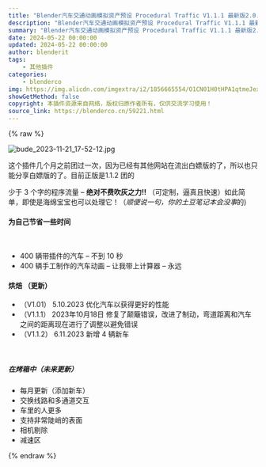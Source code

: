 ```yaml
---
title: "Blender汽车交通动画模拟资产预设 Procedural Traffic V1.1.1 最新版2.0.1"
description: "Blender汽车交通动画模拟资产预设 Procedural Traffic V1.1.1 最新版2.0.1"
summary: "Blender汽车交通动画模拟资产预设 Procedural Traffic V1.1.1 最新版2.0.1"
date: 2024-05-22 00:00:00
updated: 2024-05-22 00:00:00
author: blenderit
tags: 
    - 其他插件
categories:
    - blenderco
img: https://img.alicdn.com/imgextra/i2/1856665554/O1CN01H0tHPA1qtmeJexmIw_!!1856665554.jpg
showGetMethod: false
copyright: 本插件资源来自网络，版权归原作者所有，仅供交流学习使用！
source_link: https://blenderco.cn/59221.html
---
```


{% raw %}
<p><img src="https://img.alicdn.com/imgextra/i2/1856665554/O1CN01H0tHPA1qtmeJexmIw_!!1856665554.jpg" alt="bude_2023-11-21_17-52-12.jpg"></p><p>这个插件几个月之前团过一次，因为已经有其他网站在流出白嫖版的了，所以也只能分享白嫖版的了。目前正版是1.1.2 团的</p><p>少于 3 个字的程序流量 – <b>绝对不费吹灰之力!!</b> （可定制，逼真且快速）如此简单，即使是海绵宝宝也可以处理它！（<i>顺便说一句，你的土豆笔记本会没事</i>的)</p><h4>为自己节省一些时间</h4><p> </p><ul>
<li>400 辆带插件的汽车 – 不到 10 秒</li>
<li>400 辆手工制作的汽车动画 – 让我带上计算器 – 永远</li>
</ul><h4>烘焙 （更新）</h4><ul>
<li>（V1.01） 5.10.2023 优化汽车以获得更好的性能</li>
<li>（V1.1.1） 2023年10月18日 修复了颠簸错误，改进了制动，弯道距离和汽车之间的距离现在进行了调整以避免错误</li>
<li>（V1.1.2） 6.11.2023 新增 4 辆新车</li>
</ul><p> </p><h5>在烤箱中（未来更新）</h5><ul>
<li>每月更新（添加新车）</li>
<li>交换线路和多通道交互</li>
<li>车里的人更多</li>
<li>支持非常陡峭的表面</li>
<li>相机剔除</li>
<li>减速区</li>
</ul>
<div style="display: none">blenderco</div>
{% endraw %}